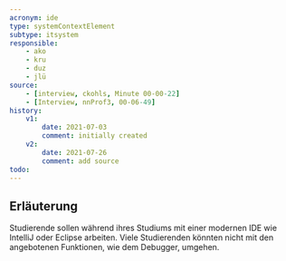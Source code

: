 ```yaml
---
acronym: ide
type: systemContextElement
subtype: itsystem
responsible:
    - ako
    - kru
    - duz
    - jlü
source:
    - [interview, ckohls, Minute 00-00-22] 
    - [Interview, nnProf3, 00-06-49]
history:
    v1:
        date: 2021-07-03
        comment: initially created
    v2:
        date: 2021-07-26
        comment: add source
todo:
---
```


## Erläuterung

Studierende sollen während ihres Studiums mit einer modernen IDE wie IntelliJ oder Eclipse arbeiten.
Viele Studierenden könnten nicht mit den angebotenen Funktionen, wie dem Debugger, umgehen.
